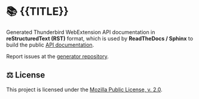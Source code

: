 # 📚 {{TITLE}}

Generated Thunderbird WebExtension API documentation in **reStructuredText (RST)** format, which is used by **ReadTheDocs / Sphinx** to build the public [API documentation]({{LINK}}).

Report issues at the [generator repository](https://github.com/thunderbird/webext-docs-generator/issues).

## ⚖️ License

This project is licensed under the [Mozilla Public License, v. 2.0](https://mozilla.org/MP/2.0/).
